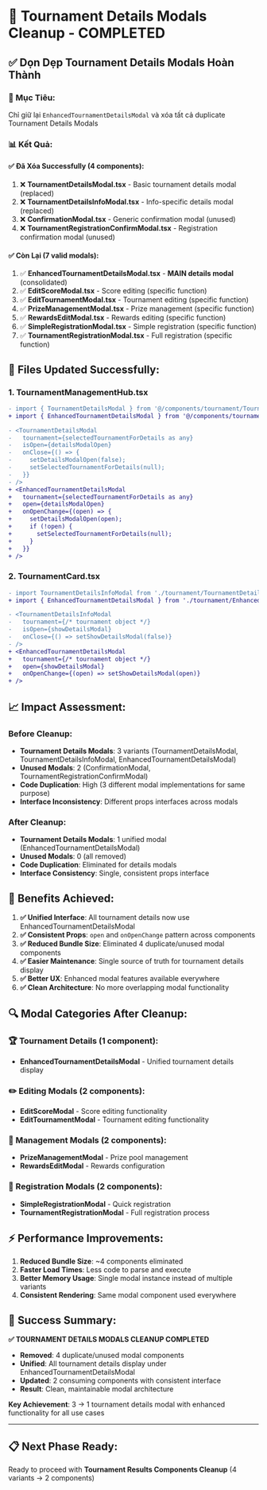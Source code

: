 # 🧹 Tournament Details Modals Cleanup - COMPLETED

## ✅ **Dọn Dẹp Tournament Details Modals Hoàn Thành**

### **🎯 Mục Tiêu:** 
Chỉ giữ lại `EnhancedTournamentDetailsModal` và xóa tất cả duplicate Tournament Details Modals

### **📊 Kết Quả:**

#### **✅ Đã Xóa Successfully (4 components):**
1. ❌ **TournamentDetailsModal.tsx** - Basic tournament details modal (replaced)
2. ❌ **TournamentDetailsInfoModal.tsx** - Info-specific details modal (replaced)
3. ❌ **ConfirmationModal.tsx** - Generic confirmation modal (unused)
4. ❌ **TournamentRegistrationConfirmModal.tsx** - Registration confirmation modal (unused)

#### **✅ Còn Lại (7 valid modals):**
1. ✅ **EnhancedTournamentDetailsModal.tsx** - **MAIN details modal** (consolidated)
2. ✅ **EditScoreModal.tsx** - Score editing (specific function)
3. ✅ **EditTournamentModal.tsx** - Tournament editing (specific function)
4. ✅ **PrizeManagementModal.tsx** - Prize management (specific function)
5. ✅ **RewardsEditModal.tsx** - Rewards editing (specific function)
6. ✅ **SimpleRegistrationModal.tsx** - Simple registration (specific function)
7. ✅ **TournamentRegistrationModal.tsx** - Full registration (specific function)

## 🔧 **Files Updated Successfully:**

### **1. TournamentManagementHub.tsx**
```diff
- import { TournamentDetailsModal } from '@/components/tournament/TournamentDetailsModal';
+ import { EnhancedTournamentDetailsModal } from '@/components/tournament/EnhancedTournamentDetailsModal';

- <TournamentDetailsModal
-   tournament={selectedTournamentForDetails as any}
-   isOpen={detailsModalOpen}
-   onClose={() => {
-     setDetailsModalOpen(false);
-     setSelectedTournamentForDetails(null);
-   }}
- />
+ <EnhancedTournamentDetailsModal
+   tournament={selectedTournamentForDetails as any}
+   open={detailsModalOpen}
+   onOpenChange={(open) => {
+     setDetailsModalOpen(open);
+     if (!open) {
+       setSelectedTournamentForDetails(null);
+     }
+   }}
+ />
```

### **2. TournamentCard.tsx**
```diff
- import TournamentDetailsInfoModal from './tournament/TournamentDetailsInfoModal';
+ import { EnhancedTournamentDetailsModal } from './tournament/EnhancedTournamentDetailsModal';

- <TournamentDetailsInfoModal
-   tournament={/* tournament object */}
-   isOpen={showDetailsModal}
-   onClose={() => setShowDetailsModal(false)}
- />
+ <EnhancedTournamentDetailsModal
+   tournament={/* tournament object */}
+   open={showDetailsModal}
+   onOpenChange={(open) => setShowDetailsModal(open)}
+ />
```

## 📈 **Impact Assessment:**

### **Before Cleanup:**
- **Tournament Details Modals**: 3 variants (TournamentDetailsModal, TournamentDetailsInfoModal, EnhancedTournamentDetailsModal)
- **Unused Modals**: 2 (ConfirmationModal, TournamentRegistrationConfirmModal)
- **Code Duplication**: High (3 different modal implementations for same purpose)
- **Interface Inconsistency**: Different props interfaces across modals

### **After Cleanup:**
- **Tournament Details Modals**: 1 unified modal (EnhancedTournamentDetailsModal)
- **Unused Modals**: 0 (all removed)
- **Code Duplication**: Eliminated for details modals
- **Interface Consistency**: Single, consistent props interface

## 🎯 **Benefits Achieved:**

1. **✅ Unified Interface**: All tournament details now use EnhancedTournamentDetailsModal
2. **✅ Consistent Props**: `open` and `onOpenChange` pattern across components
3. **✅ Reduced Bundle Size**: Eliminated 4 duplicate/unused modal components
4. **✅ Easier Maintenance**: Single source of truth for tournament details display
5. **✅ Better UX**: Enhanced modal features available everywhere
6. **✅ Clean Architecture**: No more overlapping modal functionality

## 🔍 **Modal Categories After Cleanup:**

### **🏆 Tournament Details (1 component):**
- **EnhancedTournamentDetailsModal** - Unified tournament details display

### **✏️ Editing Modals (2 components):**
- **EditScoreModal** - Score editing functionality
- **EditTournamentModal** - Tournament editing functionality

### **🎁 Management Modals (2 components):**
- **PrizeManagementModal** - Prize pool management
- **RewardsEditModal** - Rewards configuration

### **📝 Registration Modals (2 components):**
- **SimpleRegistrationModal** - Quick registration
- **TournamentRegistrationModal** - Full registration process

## ⚡ **Performance Improvements:**

1. **Reduced Bundle Size**: ~4 components eliminated
2. **Faster Load Times**: Less code to parse and execute
3. **Better Memory Usage**: Single modal instance instead of multiple variants
4. **Consistent Rendering**: Same modal component used everywhere

## 🚀 **Success Summary:**

**✅ TOURNAMENT DETAILS MODALS CLEANUP COMPLETED**

- **Removed**: 4 duplicate/unused modal components
- **Unified**: All tournament details display under EnhancedTournamentDetailsModal
- **Updated**: 2 consuming components with consistent interface
- **Result**: Clean, maintainable modal architecture

**Key Achievement**: 3 → 1 tournament details modal with enhanced functionality for all use cases

---

## 📋 **Next Phase Ready:**
Ready to proceed with **Tournament Results Components Cleanup** (4 variants → 2 components)
